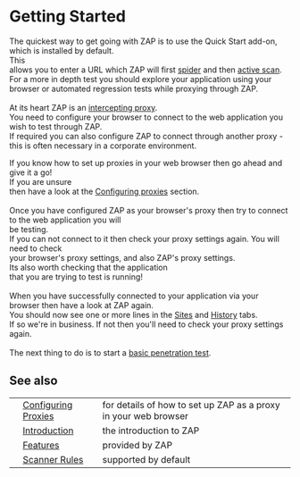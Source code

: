 # Getting Started

The quickest way to get going with ZAP is to use the Quick Start add-on, which is installed by default.<br>This<br>
allows you to enter a URL which ZAP will first <a href='HelpStartConceptsSpider'>spider</a> and then <a href='HelpStartConceptsAscan'>active scan</a>.<br>For a more in depth test you should explore your application using your browser or automated regression tests while proxying through ZAP.<br>
<br>
At its heart ZAP is an <a href='HelpStartConceptsIntercept'>intercepting proxy</a>.<br>You need to configure your browser to connect to the web application you wish to test through ZAP.<br>If required you can also configure ZAP to connect through another proxy - this is often necessary in a corporate environment.<br>

If you know how to set up proxies in your web browser then go ahead and give it a go!<br>If you are unsure<br>
then have a look at the <a href='HelpStartProxies'>Configuring proxies</a> section.<br>
<br>
Once you have configured ZAP as your browser's proxy then try to connect to the web application you will<br>
be testing.<br>If you can not connect to it then check your proxy settings again. You will need to check<br>
your browser's proxy settings, and also ZAP's proxy settings. <br>Its also worth checking that the application<br>
that you are trying to test is running!<br>
<br>
When you have successfully connected to your application via your browser then have a look at ZAP again.<br>
You should now see one or more lines in the <a href='HelpUiTabsSites'>Sites</a> and <a href='HelpUiTabsHistory'>History</a> tabs.<br>If so we're in business. If not then you'll need to check your proxy settings again.<br>
<br>
The next thing to do is to start a <a href='HelpPentestPentest'>basic penetration test</a>.<br>
<h2>See also</h2>
<table>
<tr><td></td><td><a href='HelpStartProxies'>Configuring Proxies</a></td><td>for details of how to set up ZAP as a proxy in your web browser</td></tr>
<tr><td></td><td><a href='HelpIntro'>Introduction</a></td><td>the introduction to ZAP</td></tr>
<tr><td></td><td><a href='HelpStartConceptsConcepts'>Features</a></td><td>provided by ZAP</td></tr>
<tr><td></td><td><a href='HelpStartChecks'>Scanner Rules</a></td><td>supported by default</td></tr>
</table>